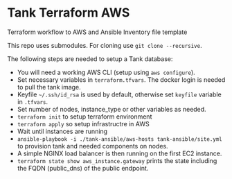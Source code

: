 # Tank Terraform AWS

Terraform workflow to AWS and Ansible Inventory file template

This repo uses submodules. For cloning use `git clone --recursive`.

The following steps are needed to setup a Tank database:

* You will need a working AWS CLI (setup using `aws configure`).
* Set necessary variables in `terraform.tfvars`. The docker login is needed to pull the tank image.
* Keyfile `~/.ssh/id_rsa` is used by default, otherwise set `keyfile` variable in `.tfvars`.
* Set number of nodes, instance_type or other variables as needed.
* `terraform init` to setup terraform environment
* `terraform apply` so setup infrastructre in AWS
* Wait until instances are running
* `ansible-playbook -i ./tank-ansible/aws-hosts tank-ansible/site.yml` to provision tank and needed components on nodes.
* A simple NGINX load balancer is then running on the first EC2 instance.
* `terraform state show aws_instance.gateway` prints the state including the FQDN (public_dns) of the public endpoint.
